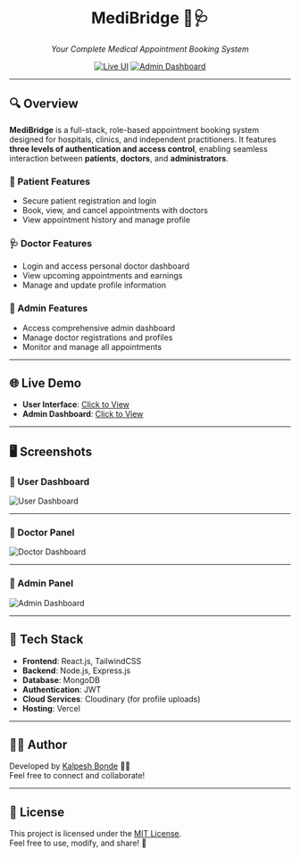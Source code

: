 <div align="center">

# **MediBridge** 🏥🩺  
_Your Complete Medical Appointment Booking System_

[![Live UI](https://img.shields.io/badge/Live%20User%20UI-Click%20Here-brightgreen?style=for-the-badge)](https://prescripto-frontend-lovat.vercel.app)
[![Admin Dashboard](https://img.shields.io/badge/Admin%20Dashboard-Click%20Here-blue?style=for-the-badge)](https://prescripto-admin-beta.vercel.app)

</div>

---

## 🔍 Overview

**MediBridge** is a full-stack, role-based appointment booking system designed for hospitals, clinics, and independent practitioners. It features **three levels of authentication and access control**, enabling seamless interaction between **patients**, **doctors**, and **administrators**.

### 👤 Patient Features
- Secure patient registration and login  
- Book, view, and cancel appointments with doctors  
- View appointment history and manage profile

### 🩺 Doctor Features
- Login and access personal doctor dashboard  
- View upcoming appointments and earnings  
- Manage and update profile information  

### 🎯 Admin Features
- Access comprehensive admin dashboard  
- Manage doctor registrations and profiles  
- Monitor and manage all appointments

---

## 🌐 Live Demo

- **User Interface**: [Click to View](https://prescripto-frontend-lovat.vercel.app)  
- **Admin Dashboard**: [Click to View](https://prescripto-admin-beta.vercel.app)

---

## 🖥️ Screenshots

### 🔹 User Dashboard
<img src="https://github.com/user-attachments/assets/f953ae81-7cc8-4b6b-8101-c3aa47d0aada" alt="User Dashboard" />

---

### 🔹 Doctor Panel
<img src="https://github.com/user-attachments/assets/ed488e0a-a61a-4cb1-b95a-f19b9135f9b2" alt="Doctor Dashboard" />

---

### 🔹 Admin Panel
<img src="https://github.com/user-attachments/assets/5479b3c0-0663-41ec-9fe2-17434249155c" alt="Admin Dashboard" />

---

## 🚀 Tech Stack

- **Frontend**: React.js, TailwindCSS  
- **Backend**: Node.js, Express.js  
- **Database**: MongoDB  
- **Authentication**: JWT  
- **Cloud Services**: Cloudinary (for profile uploads)  
- **Hosting**: Vercel

---

## 🧑‍💻 Author

Developed by [Kalpesh Bonde](https://github.com/Kalpeshbonde) 👨‍💻  
Feel free to connect and collaborate!

---

## 📜 License

This project is licensed under the [MIT License](https://github.com/Kalpeshbonde/MediBridge/blob/main/LICENSE).  
Feel free to use, modify, and share! 🎉
